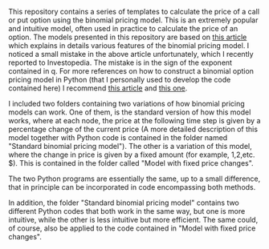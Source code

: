 This repository contains a series of templates to calculate the price of a call or put option using the binomial pricing model. This is an extremely popular and intuitive model, often used in practice to calculate the price of an option. The models presented in this repository are based on [this article](https://www.investopedia.com/articles/investing/021215/examples-understand-binomial-option-pricing-model.asp) which explains in details various features of the binomial pricing model.
I noticed a small mistake in the above article unfortunately, which I recently reported to Investopedia. The mistake is in the sign of the exponent contained in q. For more references on how to construct a binomial option pricing model in Python (that I personally used to develop the code contained here) I recommend [this article](https://medium.com/engineer-quant/binomial-option-pricing-model-5e6b9e91c7da) and [this one](https://www.codearmo.com/python-tutorial/options-trading-binomial-pricing-model).

I included two folders containing two variations of how binomial pricing models can work. One of them, is the standard version of how this model works, where at each node, the price at the following time step is given by a percentage change of the current price (A more detailed description of this model together with Python code is contained in the folder named "Standard binomial pricing model"). The other is a variation of this model, where the change in price is given by a fixed amount (for example, 1,2,etc. $). This is contained in the folder called "Model with fixed price changes".

The two Python programs are essentially the same, up to a small difference, that in principle can be incorporated in code encompassing both methods.

In addition, the folder "Standard binomial pricing model" contains two different Python codes that both work in the same way, but one is more intuitive, while the other is less intuitive but more efficient. The same could, of course, also be applied to the code contained in "Model with fixed price changes".



